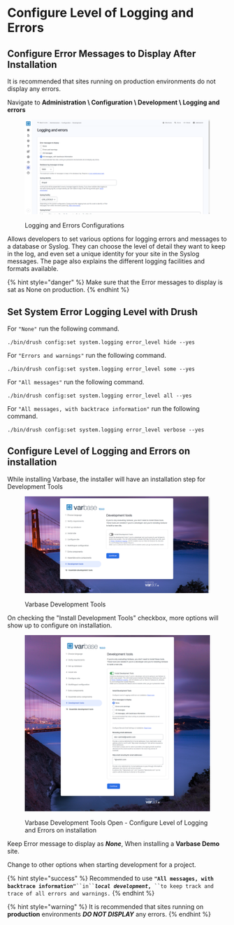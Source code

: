 # Configure Level of Logging and Errors

## Configure Error Messages to Display After Installation

It is recommended that sites running on production environments do not display any errors.

Navigate to **Administration \ Configuration \ Development \ Logging and errors**

<figure><img src="../../.gitbook/assets/Logging-and-errors-varbase10c1.png" alt=""><figcaption><p>Logging and Errors Configurations</p></figcaption></figure>

Allows developers to set various options for logging errors and messages to a database or Syslog. They can choose the level of detail they want to keep in the log, and even set a unique identity for your site in the Syslog messages. The page also explains the different logging facilities and formats available.

{% hint style="danger" %}
Make sure that the Error messages to display is sat as None on production.
{% endhint %}

## Set System Error Logging Level with Drush

For `"None"` run the following command.

```
./bin/drush config:set system.logging error_level hide --yes
```

For `"Errors and warnings"` run the following command.

```
./bin/drush config:set system.logging error_level some --yes
```

For `"All messages"` run the following command.

```
./bin/drush config:set system.logging error_level all --yes
```

For `"All messages, with backtrace information"` run the following command.

```
./bin/drush config:set system.logging error_level verbose --yes
```

## Configure Level of Logging and Errors on installation

While installing Varbase, the installer will have an installation step for Development Tools

<figure><img src="../../.gitbook/assets/varbase10-install--development-tools.png" alt=""><figcaption><p>Varbase Development Tools</p></figcaption></figure>

On checking the "Install Development Tools" checkbox, more options will show up to configure on installation.

<figure><img src="../../.gitbook/assets/varbase10-install--development-tools-open.png" alt=""><figcaption><p>Varbase Development Tools Open - Configure Level of Logging and Errors on installation </p></figcaption></figure>

Keep Error message to display as _**None**_, When installing a **Varbase Demo** site.

Change to other options when starting development for a project.

{% hint style="success" %}
Recommended to use **`"All messages, with backtrace information"`**` ``in`` `_**`local development`**_**`,`**` ``to keep track and trace of all errors and warnings.`&#x20;
{% endhint %}

{% hint style="warning" %}
It is recommended that sites running on **production** environments _**DO NOT DISPLAY**_ any errors.
{% endhint %}
